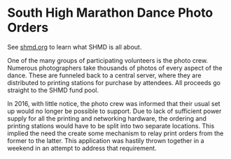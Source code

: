 # South High Marathon Dance Photo Orders

See [shmd.org](http://shmd.org) to learn what SHMD is all about.

One of the many groups of participating volunteers is the photo crew.
Numerous photographers take thousands of photos of every aspect of
the dance. These are funneled back to a central server, where they
are distributed to printing stations for purchase by attendees. All
proceeds go straight to the SHMD fund pool.

In 2016, with little notice, the photo crew was informed that their
usual set up would no longer be possible to support. Due to lack of
sufficient power supply for all the printing and networking hardware,
the ordering and printing stations would have to be split into two
separate locations. This implied the need the create some mechanism
to relay print orders from the former to the latter. This application
was hastily thrown together in a weekend in an attempt to address that
requirement.
